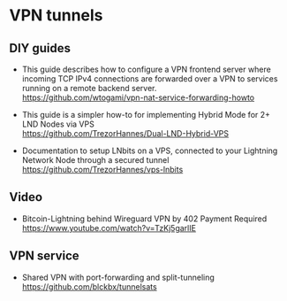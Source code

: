 # VPN tunnels

## DIY guides
* This guide describes how to configure a VPN frontend server where incoming TCP IPv4 connections are forwarded over a VPN to services running on a remote backend server.  
  <https://github.com/wtogami/vpn-nat-service-forwarding-howto>

* This guide is a simpler how-to for implementing Hybrid Mode for 2+ LND Nodes via VPS  
  <https://github.com/TrezorHannes/Dual-LND-Hybrid-VPS>

* Documentation to setup LNbits on a VPS, connected to your Lightning Network Node through a secured tunnel  
  <https://github.com/TrezorHannes/vps-lnbits>

## Video
* Bitcoin-Lightning behind Wireguard VPN by 402 Payment Required  
 <https://www.youtube.com/watch?v=TzKj5garlIE>


## VPN service
* Shared VPN with port-forwarding and split-tunneling  
  <https://github.com/blckbx/tunnelsats>

